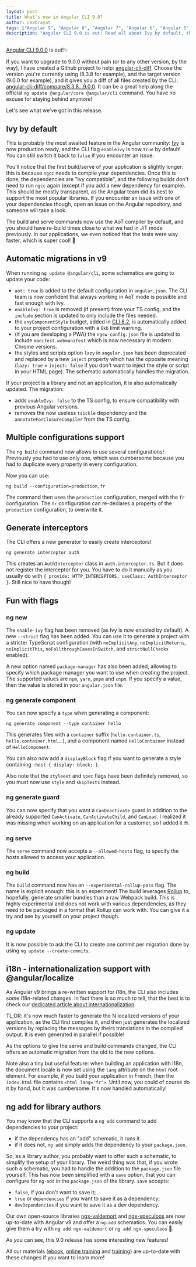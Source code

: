 ```yaml
---
layout: post
title: What's new in Angular CLI 9.0?
author: cexbrayat
tags: ["Angular 9", "Angular 8", "Angular 7", "Angular 6", "Angular 5", "Angular", "Angular 2", "Angular 4", "Angular CLI"]
description: "Angular CLI 9.0 is out! Read all about Ivy by default, the automatic migrations, the multiple configurations support and all the new options!"
---
```


[Angular CLI 9.0.0](https://github.com/angular/angular-cli/releases/tag/v9.0.0) is out!✨

If you want to upgrade to 9.0.0 without pain (or to any other version, by the way), I have created a Github project to help: [angular-cli-diff](https://github.com/cexbrayat/angular-cli-diff). Choose the version you're currently using (8.3.8 for example), and the target version (9.0.0 for example), and it gives you a diff of all files created by the CLI: [angular-cli-diff/compare/8.3.8...9.0.0](https://github.com/cexbrayat/angular-cli-diff/compare/8.3.8...9.0.0).
It can be a great help along the official `ng update @angular/core @angular/cli` command.
You have no excuse for staying behind anymore!

Let's see what we've got in this release.

## Ivy by default

This is probably the most awaited feature in the Angular community:
[Ivy](/2019/05/07/what-is-angular-ivy/) is now production ready,
and the CLI flag `enableIvy` is now `true` by default!
You can still switch it back to `false` if you encounter an issue.

You'll notice that the first build/serve of your application is slightly longer:
this is because `ngcc` needs to compile your dependencies.
Once this is done, the dependencies are "Ivy compatible",
and the following builds don't need to run `ngcc` again
(except if you add a new dependency for example).
This should be mostly transparent,
as the Angular team did its best to support the most popular libraries.
If you encounter an issue with one of your dependencies though,
open an issue on the Angular repository,
and someone will take a look.

The build and serve commands now use the AoT compiler by default,
and you should have re-build times close to what we had in JiT mode previously.
In our applications, we even noticed that the tests were way faster,
which is super cool! 🚀


## Automatic migrations in v9

When running `ng update @angular/cli`, some schematics are going to update your code:

- `aot: true` is added to the default configuration in `angular.json`. The CLI team is now confident that always working in AoT mode is possible and fast enough with Ivy.
- `enableIvy: true` is removed (if present) from your TS config, and the `include` section is updated to only include the files needed.
- the `anyComponentStyle` budget, added in [CLI 8.2](/2019-08-01-angular-cli-8.2/), is automatically added to your project configuration with a `6kb` limit warning.
- (if you are developing a PWA) the `ngsw-config.json` file is updated to include `manifest.webmanifest` which is now necessary in modern Chrome versions.
- the styles and scripts option `lazy` in `angular.json` has been deprecated and replaced by a new `inject` property which has the opposite meaning (`lazy: true` = `inject: false` if you don't want to inject the style or script in your HTML page). The schematic automatically handles the migration.

If your project is a library and not an application, it is also automatically updated.
The migration:

- adds `enableIvy: false` to the TS config, to ensure compatibility with previous Angular versions.
- removes the now useless `tsickle` dependency and the `annotateForClosureCompiler` from the TS config.

## Multiple configurations support

The `ng build` command now allows to use several configurations!
Previously you had to use only one,
which was cumbersome because you had to duplicate every property in every configuration.

Now you can use:

    ng build --configuration=production,fr

The command then uses the `production` configuration, merged with the `fr` configuration.
The `fr` configuration can re-declares a property of the `production` configuration,
to overwrite it.

## Generate interceptors

The CLI offers a new generator to easily create interceptors!

    ng generate interceptor auth

This creates an `AuthInterceptor` class in `auth.interceptor.ts`.
But it does not register the interceptor for you.
You have to do it manually as you usually do with `{ provide: HTTP_INTERCEPTORS, useClass: AuthInterceptor }`. Still nice to have though!


## Fun with flags

### ng new

The `enable-ivy` flag has been removed (as Ivy is now enabled by default).
A new `--strict` flag has been added. You can use it to generate a project with a stricter TypeScript configuration (with `noImplicitAny`, `noImplicitReturns`, `noImplicitThis`, `noFallthroughCasesInSwitch`,  and `strictNullChecks` enabled).

A new option named `package-manager` has also been added,
allowing to specify which package manager you want to use when creating the project.
The supported values are `npm`, `yarn`, `pnpm` and `cnpm`.
If you specify a value, then the value is stored in your `angular.json` file.

### ng generate component

You can now specify a `type` when generating a component:

    ng generate component --type container hello

This generates files with a `container` suffix (`hello.container.ts`, `hello.container.html`...),
and a component named `HelloContainer` instead of `HelloComponent`.

You can also now add a `displayBlock` flag if you want to generate a style containing `:host { display: block; }`.

Also note that the `styleext` and `spec` flags have been definitely removed,
so you must now use `style` and `skipTests` instead.

### ng generate guard

You can now specify that you want a `CanDeactivate` guard
in addition to the already supported `CanActivate`, `CanActivateChild`, and `CanLoad`.
I realized it was missing when working on an application for a customer,
so I added it 🤓.

### ng serve

The `serve` command now accepts a `--allowed-hosts` flag,
to specify the hosts allowed to access your application.

### ng build

The `build` command now has an `--experimental-rollup-pass` flag.
The name is explicit enough: this is an experiment!
The build leverages [Rollup](https://rollupjs.org) to, hopefully,
generate smaller bundles than a raw Webpack build.
This is highly experimental and does not work with various dependencies,
as they need to be packaged in a format that Rollup can work with.
You can give it a try and see by yourself on your project though.

### ng update

It is now possible to ask the CLI to create one commit per migration done
by using `ng update --create-commits`.


## i18n - internationalization support with @angular/localize

As Angular v9 brings a re-written support for i18n,
the CLI also includes some i18n-related changes.
In fact there is so much to tell, that the best is to check our
[dedicated article about internationalization](/2019/12/10/angular-localize/).

TL;DR: it's now much faster to generate the N localized versions of your application,
as the CLI first compiles it, and then just generates the localized versions
by replacing the messages by theirs translations in the compiled output.
It is even generated in parallel if possible!

As the options to give the serve and build commands changed,
the CLI offers an automatic migration from the old to the new options.

Note also a tiny but useful feature: when building an application with i18n,
the document locale is now set using the `lang` attribute on the `html` root element.
For example, if you build your application in French, then the `index.html` file contains `<html lang='fr'>`.
Until now, you could of course do it by hand, but it was cumbersome.
It's now handled automatically!

## ng add for library authors

You may know that the CLI supports a `ng add` command to add dependencies to your project:
- if the dependency has an "add" schematic, it runs it.
- if it does not, `ng add` simply adds the dependency to your `package.json`.

So, as a library author, you probably want to offer such a schematic,
to simplify the setup of your library.
The weird thing was that, if you wrote such a schematic,
you had to handle the addition to the `package.json` file yourself.
This has now been simplified with a `save` option,
that you can configure for `ng-add` in the `package.json` of the library.
`save` accepts:
- `false`, if you don't want to save it;
- `true` or `dependencies` if you want to save it as a dependency;
- `devDependencies` if you want to save it as a dev dependency.

Our own open-source libraries
[ngx-valdemort](https://ngx-valdemort.ninja-squad.com/) and
[ngx-speculoos](https://ngx-speculoos.ninja-squad.com/)
are now up-to-date with Angular v9
and offer a `ng-add` schematics.
You can easily give them a try with
`ng add ngx-valdemort` or `ng add ngx-speculoos` 🙌.

As you can see, this 9.0 release has some interesting new features!

All our materials ([ebook](https://books.ninja-squad.com/angular), [online training](https://angular-exercises.ninja-squad.com/) and [training](https://ninja-squad.com/training/angular)) are up-to-date with these changes if you want to learn more!
